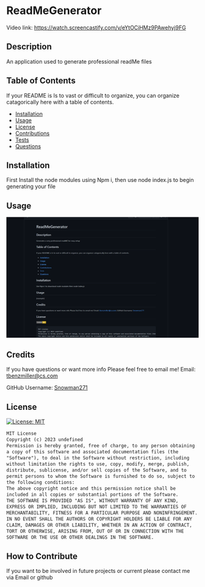 
# ReadMeGenerator

Video link: https://watch.screencastify.com/v/eYtOCiHMz9PAwehyj9FG

## Description
An application used to generate professional readMe files

## Table of Contents
If your README is Is to vast or difficult to organize, you can organize catagorically here with a table of contents.
- [Installation](#installation)
- [Usage](#usage)
- [License](#license)
- [Contributions](#contributions)
- [Tests](#tests)
- [Questions](#questions)

## Installation
First Install the node modules using Npm i, then use node index.js to begin generating your file

## Usage
![alt text](assets/images/screenshotExample.png) 

## Credits
If you have questions or want more info Please feel free to email me!
Email: [tbenzmiller@cs.com](mailto:tbenzmiller@cs.com) 

GitHub Username: [Snowman271](https://github.com/Snowman271)

## License
[![License: MIT](https://img.shields.io/badge/License-MIT-yellow.svg)](https://opensource.org/licenses/MIT)

    MIT License
    Copyright (c) 2023 undefined
    Permission is hereby granted, free of charge, to any person obtaining a copy of this software and associated documentation files (the "Software"), to deal in the Software without restriction, including without limitation the rights to use, copy, modify, merge, publish, distribute, sublicense, and/or sell copies of the Software, and to permit persons to whom the Software is furnished to do so, subject to the following conditions:
    The above copyright notice and this permission notice shall be included in all copies or substantial portions of the Software.
    THE SOFTWARE IS PROVIDED "AS IS", WITHOUT WARRANTY OF ANY KIND, EXPRESS OR IMPLIED, INCLUDING BUT NOT LIMITED TO THE WARRANTIES OF MERCHANTABILITY, FITNESS FOR A PARTICULAR PURPOSE AND NONINFRINGEMENT. IN NO EVENT SHALL THE AUTHORS OR COPYRIGHT HOLDERS BE LIABLE FOR ANY CLAIM, DAMAGES OR OTHER LIABILITY, WHETHER IN AN ACTION OF CONTRACT, TORT OR OTHERWISE, ARISING FROM, OUT OF OR IN CONNECTION WITH THE SOFTWARE OR THE USE OR OTHER DEALINGS IN THE SOFTWARE.


## How to Contribute
If you want to be involved in future projects or current please contact me via Email or github
